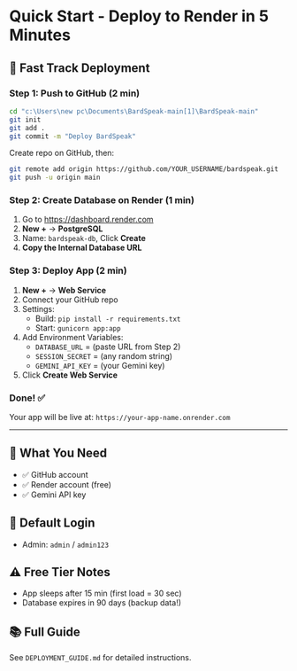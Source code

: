 # Quick Start - Deploy to Render in 5 Minutes

## 🚀 Fast Track Deployment

### Step 1: Push to GitHub (2 min)
```bash
cd "c:\Users\new pc\Documents\BardSpeak-main[1]\BardSpeak-main"
git init
git add .
git commit -m "Deploy BardSpeak"
```
Create repo on GitHub, then:
```bash
git remote add origin https://github.com/YOUR_USERNAME/bardspeak.git
git push -u origin main
```

### Step 2: Create Database on Render (1 min)
1. Go to https://dashboard.render.com
2. **New +** → **PostgreSQL**
3. Name: `bardspeak-db`, Click **Create**
4. **Copy the Internal Database URL**

### Step 3: Deploy App (2 min)
1. **New +** → **Web Service**
2. Connect your GitHub repo
3. Settings:
   - Build: `pip install -r requirements.txt`
   - Start: `gunicorn app:app`
4. Add Environment Variables:
   - `DATABASE_URL` = (paste URL from Step 2)
   - `SESSION_SECRET` = (any random string)
   - `GEMINI_API_KEY` = (your Gemini key)
5. Click **Create Web Service**

### Done! ✅
Your app will be live at: `https://your-app-name.onrender.com`

---

## 📝 What You Need

- ✅ GitHub account
- ✅ Render account (free)
- ✅ Gemini API key

## 🔑 Default Login
- Admin: `admin` / `admin123`

## ⚠️ Free Tier Notes
- App sleeps after 15 min (first load = 30 sec)
- Database expires in 90 days (backup data!)

## 📚 Full Guide
See `DEPLOYMENT_GUIDE.md` for detailed instructions.
